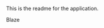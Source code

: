 This is the readme for the application.


































































































































































































































































































































































































































Blaze
